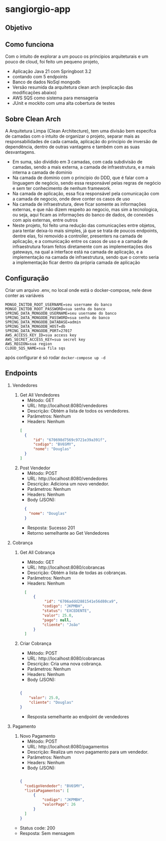 # sangiorgio-app
## Objetivo

## Como funciona
Com o intuito de explorar a um pouco os principios arquiteturais e um pouco de cloud, foi feito um pequeno projeto, 
- Aplicação Java 21 com Springboot 3.2
- contando com 5 endpoints
- Banco de dados NoSql mongodb
- Versão resumida da arquitetura clean arch (explicação das modificações abaixo)
- AWS SQS como sistema para mensageria
- JUnit e mockito com uma alta cobertura de testes

## Sobre Clean Arch
A Arquitetura Limpa (Clean Architecture), tem uma divisão bem especifca de camadas com o intuito de organizar o projeto, separar mais as responsabilidades de cada camada, aplicação do principio de inversão de dependência, dentro de outras vantagens e também com as suas desvantagens.
- Em suma, são dividido em 3 camadas, com cada subdivisão de camadas, sendo a mais externa, a camada de infraestrutura, e a mais interna a camada de dominio
- Na camada de dominio com o principio do DDD, que é falar com a linguagem de negócio, sendo essa responsável pelas regras de negócio e sem ter conhecimento de nenhum framework.
- Na camada de aplicação, essa fica responsável pela comunicação com a camada de negocio, onde deve conter os casos de uso
- Na camada de infraestrutura, deve ficar somente as informações externas, e que não dizem respeito ao negocio, mas sim a tecnologica, ou seja, aqui ficam as informações do banco de dados, de conexões com apis externas, entre outros
- Neste projeto, foi feito uma redução das comunicações entre objetos, para tentar deixa-lo mais simples, já que se trata de poucos endpoints, dentre elas, foi removido a controller, presenters na camada de aplicação, e a comunicação entre os casos de uso e a camada de infraestrutura foram feitos diretamente com as implementações dos gateways, na qual a interface está na camada de aplicação, e a implementação na camada de infraestrutura, sendo que o correto seria a implementação ficar dentro da própria camada de aplicação

## Configuração
Criar um arquivo .env, no local onde está o docker-compose, nele deve conter as variáveis
```
MONGO_INITDB_ROOT_USERNAME=seu username do banco
MONGO_INITDB_ROOT_PASSWORD=sua senha do banco
SPRING_DATA_MONGODB_USERNAME=seu username do banco
SPRING_DATA_MONGODB_PASSWORD=sua senha do banco
SPRING_DATA_MONGODB_DATABASE=admin
SPRING_DATA_MONGODB_HOST=db
SPRING_DATA_MONGODB_PORT=27017
AWS_ACCESS_KEY_ID=sua access key
AWS_SECRET_ACCESS_KEY=sua secret key
AWS_REGION=sua region
CLOUD_SQS_NAME=sua fila sqs
```

após configurar é só rodar `docker-compose up -d`
## Endpoints
1. Vendedores
   1. Get All Vendedores
      - Método: GET
      - URL: http://localhost:8080/vendedores
      - Descrição: Obtém a lista de todos os vendedores.
      - Parâmetros: Nenhum
      - Headers: Nenhum
      ``` json
      [
        {
            "id": "670698d7569c9721e39a391f",
            "codigo": "BV6SMY",
            "nome": "Douglas"
        }
      ]
      ``` 
   2. Post Vendedor
      - Método: POST
      - URL: http://localhost:8080/vendedores
      - Descrição: Adiciona um novo vendedor.
      - Parâmetros: Nenhum
      - Headers: Nenhum
      - Body (JSON):
      ``` json
        {
          "nome": "Douglas"
        }
      ```
      - Resposta: Sucesso 201
      - Retorno semelhante ao Get Vendedores
      
     
2. Cobrança
   1. Get All Cobrança
      - Método: GET
      - URL: http://localhost:8080/cobrancas
      - Descrição: Obtém a lista de todas as cobranças.
      - Parâmetros: Nenhum
      - Headers: Nenhum
      ``` json
        [
            {
                 "id": "6706addd2881541e56d80ca9",
                "codigo": "JKPMBH",
                "status": "EXCEDENTE",
                "valor": 25.0,
                "pago": null,
                "cliente": "João"
            }
        ]
      ```

   2. Criar Cobrança
      - Método: POST
      - URL: http://localhost:8080/cobrancas
      - Descrição: Cria uma nova cobrança.
      - Parâmetros: Nenhum
      - Headers: Nenhum
      - Body (JSON):
      ``` json 
   
      {
          "valor": 25.0,
          "cliente": "Douglas"
      }
      ```
      - Resposta semelhante ao endpoint de vendedores
3. Pagamento
   1. Novo Pagamento
      - Método: POST
      - URL: http://localhost:8080/pagamentos
      - Descrição: Realiza um novo pagamento para um vendedor.
      - Parâmetros: Nenhum
      - Headers: Nenhum
      - Body (JSON):
      ``` json
   
      {
        "codigoVendedor": "BV6SMY",
        "listaPagamentos": [
            {
                "codigo": "JKPMBH",
                "valorPago": 26
            }
        ]
      }
      ```
    - Status code: 200
    - Resposta: Sem mensagem